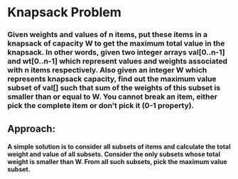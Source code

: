 # Knapsack Problem

### Given weights and values of n items, put these items in a knapsack of capacity W to get the maximum total value in the knapsack. In other words, given two integer arrays val[0..n-1] and wt[0..n-1] which represent values and weights associated with n items respectively. Also given an integer W which represents knapsack capacity, find out the maximum value subset of val[] such that sum of the weights of this subset is smaller than or equal to W. You cannot break an item, either pick the complete item or don’t pick it (0-1 property).

## Approach: 
#### A simple solution is to consider all subsets of items and calculate the total weight and value of all subsets. Consider the only subsets whose total weight is smaller than W. From all such subsets, pick the maximum value subset.

